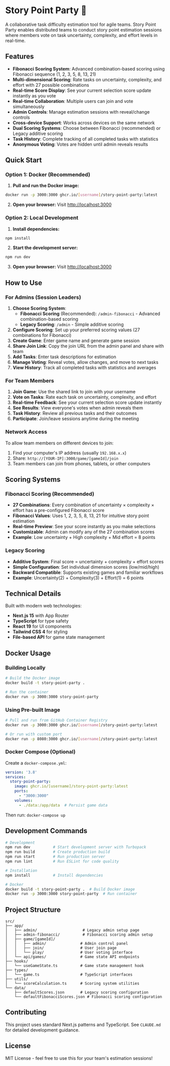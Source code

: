 # Story Point Party 🎯

A collaborative task difficulty estimation tool for agile teams. Story Point Party enables distributed teams to conduct story point estimation sessions where members vote on task uncertainty, complexity, and effort levels in real-time.

## Features

- **Fibonacci Scoring System**: Advanced combination-based scoring using Fibonacci sequence (1, 2, 3, 5, 8, 13, 21)
- **Multi-dimensional Scoring**: Rate tasks on uncertainty, complexity, and effort with 27 possible combinations
- **Real-time Score Display**: See your current selection score update instantly as you vote
- **Real-time Collaboration**: Multiple users can join and vote simultaneously
- **Admin Controls**: Manage estimation sessions with reveal/change controls
- **Cross-device Support**: Works across devices on the same network
- **Dual Scoring Systems**: Choose between Fibonacci (recommended) or Legacy additive scoring
- **Task History**: Complete tracking of all completed tasks with statistics
- **Anonymous Voting**: Votes are hidden until admin reveals results

## Quick Start

### Option 1: Docker (Recommended)

1. **Pull and run the Docker image:**
```bash
docker run -p 3000:3000 ghcr.io/[username]/story-point-party:latest
```

2. **Open your browser:**
Visit [http://localhost:3000](http://localhost:3000)

### Option 2: Local Development

1. **Install dependencies:**
```bash
npm install
```

2. **Start the development server:**
```bash
npm run dev
```

3. **Open your browser:**
Visit [http://localhost:3000](http://localhost:3000)

## How to Use

### For Admins (Session Leaders)

1. **Choose Scoring System**: 
   - **Fibonacci Scoring** (Recommended): `/admin-fibonacci` - Advanced combination-based scoring
   - **Legacy Scoring**: `/admin` - Simple additive scoring
2. **Configure Scoring**: Set up your preferred scoring values (27 combinations for Fibonacci)
3. **Create Game**: Enter game name and generate game session
4. **Share Join Link**: Copy the join URL from the admin panel and share with team
5. **Add Tasks**: Enter task descriptions for estimation
6. **Manage Voting**: Reveal votes, allow changes, and move to next tasks
7. **View History**: Track all completed tasks with statistics and averages

### For Team Members

1. **Join Game**: Use the shared link to join with your username
2. **Vote on Tasks**: Rate each task on uncertainty, complexity, and effort
3. **Real-time Feedback**: See your current selection score update instantly
4. **See Results**: View everyone's votes when admin reveals them
5. **Task History**: Review all previous tasks and their outcomes
6. **Participate**: Join/leave sessions anytime during the meeting

### Network Access

To allow team members on different devices to join:
1. Find your computer's IP address (usually `192.168.x.x`)
2. Share: `http://[YOUR-IP]:3000/game/[gameId]/join`
3. Team members can join from phones, tablets, or other computers

## Scoring Systems

### Fibonacci Scoring (Recommended)
- **27 Combinations**: Every combination of uncertainty × complexity × effort has a pre-configured Fibonacci score
- **Fibonacci Values**: Uses 1, 2, 3, 5, 8, 13, 21 for intuitive story point estimation
- **Real-time Preview**: See your score instantly as you make selections
- **Customizable**: Admin can modify any of the 27 combination scores
- **Example**: Low uncertainty + High complexity + Mid effort = 8 points

### Legacy Scoring
- **Additive System**: Final score = uncertainty + complexity + effort scores
- **Simple Configuration**: Set individual dimension scores (low/mid/high)
- **Backward Compatible**: Supports existing games and familiar workflows
- **Example**: Uncertainty(2) + Complexity(3) + Effort(1) = 6 points

## Technical Details

Built with modern web technologies:
- **Next.js 15** with App Router
- **TypeScript** for type safety
- **React 19** for UI components
- **Tailwind CSS 4** for styling
- **File-based API** for game state management

## Docker Usage

### Building Locally

```bash
# Build the Docker image
docker build -t story-point-party .

# Run the container
docker run -p 3000:3000 story-point-party
```

### Using Pre-built Image

```bash
# Pull and run from GitHub Container Registry
docker run -p 3000:3000 ghcr.io/[username]/story-point-party:latest

# Or run with custom port
docker run -p 8080:3000 ghcr.io/[username]/story-point-party:latest
```

### Docker Compose (Optional)

Create a `docker-compose.yml`:
```yaml
version: '3.8'
services:
  story-point-party:
    image: ghcr.io/[username]/story-point-party:latest
    ports:
      - "3000:3000"
    volumes:
      - ./data:/app/data  # Persist game data
```

Then run: `docker-compose up`

## Development Commands

```bash
# Development
npm run dev          # Start development server with Turbopack
npm run build        # Create production build
npm run start        # Run production server
npm run lint         # Run ESLint for code quality

# Installation
npm install          # Install dependencies

# Docker
docker build -t story-point-party .  # Build Docker image
docker run -p 3000:3000 story-point-party  # Run container
```

## Project Structure

```
src/
├── app/
│   ├── admin/                    # Legacy admin setup page
│   ├── admin-fibonacci/          # Fibonacci scoring admin setup
│   ├── game/[gameId]/
│   │   ├── admin/               # Admin control panel
│   │   ├── join/                # User join page
│   │   └── play/                # User voting interface
│   └── api/games/               # Game state API endpoints
├── hooks/
│   └── useGameState.ts          # Game state management hook
├── types/
│   └── game.ts                  # TypeScript interfaces
├── utils/
│   └── scoreCalculation.ts      # Scoring system utilities
└── data/
    ├── defaultScores.json       # Legacy scoring configuration
    └── defaultFibonacciScores.json # Fibonacci scoring configuration
```

## Contributing

This project uses standard Next.js patterns and TypeScript. See `CLAUDE.md` for detailed development guidance.

## License

MIT License - feel free to use this for your team's estimation sessions!
